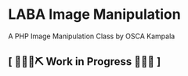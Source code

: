 # LABA Image Manipulation 
A PHP Image Manipulation Class by OSCA Kampala

## \[ 🚧👷‍♀️⛏ Work in Progress 🔧️👷🚧 \] 
